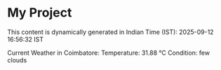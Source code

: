 # My Project

This content is dynamically generated in Indian Time (IST): 2025-09-12 16:56:32 IST


Current Weather in Coimbatore:
Temperature: 31.88 °C
Condition: few clouds
